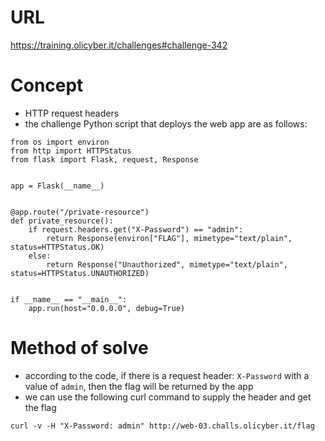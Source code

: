 # URL
https://training.olicyber.it/challenges#challenge-342
# Concept
* HTTP request headers
* the challenge Python script that deploys the web app are as follows:
```
from os import environ
from http import HTTPStatus
from flask import Flask, request, Response


app = Flask(__name__)


@app.route("/private-resource")
def private_resource():
    if request.headers.get("X-Password") == "admin":
        return Response(environ["FLAG"], mimetype="text/plain", status=HTTPStatus.OK)
    else:
        return Response("Unauthorized", mimetype="text/plain", status=HTTPStatus.UNAUTHORIZED)


if __name__ == "__main__":
    app.run(host="0.0.0.0", debug=True)

```
# Method of solve
* according to the code, if there is a request header: `X-Password` with a value of `admin`, then the flag will be returned by the app
* we can use the following curl command to supply the header and get the flag
```
curl -v -H "X-Password: admin" http://web-03.challs.olicyber.it/flag
```
